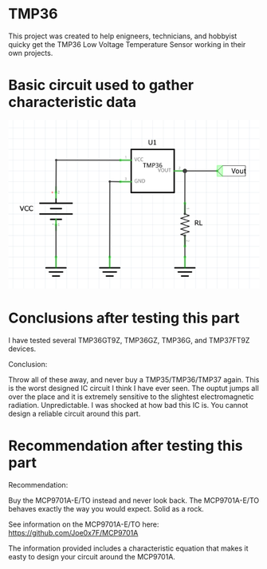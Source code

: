 # TMP36
This project was created to help enigneers, technicians, and hobbyist quicky get the TMP36 Low Voltage Temperature Sensor working in their own projects.



# Basic circuit used to gather characteristic data

![Simple Circuit](<Simple_Schematic.png>)


# Conclusions after testing this part

I have tested several TMP36GT9Z, TMP36GZ, TMP36G, and TMP37FT9Z devices. 

Conclusion: 

Throw all of these away, and never buy a TMP35/TMP36/TMP37 again. This is the worst designed IC circuit I think I have ever seen. The ouptut jumps all over the place and it is extremely sensitive to the slightest electromagnetic radiation. Unpredictable. I was shocked at how bad this IC is. You cannot design a reliable circuit around this part.

# Recommendation after testing this part

Recommendation: 

Buy the MCP9701A-E/TO instead and never look back. The MCP9701A-E/TO behaves exactly the way you would expect. Solid as a rock. 

See information on the MCP9701A-E/TO here: https://github.com/Joe0x7F/MCP9701A

The information provided includes a characteristic equation that makes it easty to design your circuit around the MCP9701A.
